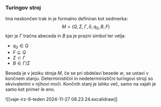 ### Turingov stroj
Ima neskončen trak in je formalno definiran kot sedmerka: $$M = (Q, \Sigma, \Gamma, \delta, q_0, B, F)$$ kjer je $\Gamma$ tračna abeceda in $B$ pa je prazni simbol ter velja:
- $q_0 \in Q$ 
- $F \subseteq Q$
- $\Sigma \subset \Gamma$
- $B \in \Gamma / \Sigma$ 

Beseda je v jeziku stroja $M$, če se pri obdelavi besede $w$, se ustavi v končnem stanju.
Deterministični in nedeterministični turingovi stroji so ekvivalentni v njihovi moči.
Končnih stanj je lahko več, samo na vajah je samo kot primer le eno.

![[vaje-irz-9-teden 2024-11-27 08.23.24.excalidraw]]